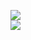 [![](https://img.shields.io/badge/Made%20With-Github%20Spray-lightgrey.svg?style=for-the-badge&logo=github)](https://github.com/Annihil/github-spray#16596)  
[![](https://i.imgur.com/2DrTn0Z.gif)](https://github.com/Annihil/github-spray)
